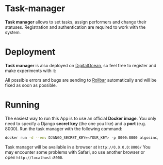 # Task-manager
**Task manager** allows to set tasks, assign performers and change their statuses. Registration and authentication are required to work with the system.

# Deployment
**Task manager** is also deployed on [DigitalOcean](https://www.digitalocean.com/), so feel free to register and make experiments with it:

All possible errors and bugs are sending to [Rollbar](https://rollbar.com/) automatically and will be fixed as soon as possible.

# Running

The easiest way to run this App is to use an official **Docker image**. You only need to specify a Django **secret key** (the one you like) and a **port** (e.g. 8000). Run the task manager with the following command:

```bash
docker run -d --env DJANGO_SECRET_KEY=<YOUR_KEY> -p 8000:8000 algosinc/task-manager 
```
Task manager will be available in a browser at ```http://0.0.0.0:8000/``` You may encounter some problems with Safari, so use another browser or open ```http://localhost:8000```.
